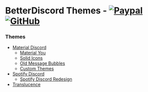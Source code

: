 # BetterDiscord Themes - [![Paypal][paypal-logo]][paypal-url] [![GitHub][github-logo]][github-url]

### Themes

* [Material Discord](https://github.com/CapnKitten/Material-Discord)
  * [Material You](https://github.com/CapnKitten/BetterDiscord/tree/master/Themes/Material-Discord/css/addons/material-you)
  * [Solid Icons](https://github.com/CapnKitten/BetterDiscord/tree/master/Themes/Material-Discord/css/addons/icons)
  * [Old Message Bubbles](https://github.com/CapnKitten/BetterDiscord/tree/master/Themes/Material-Discord/css/addons/messages)
  * [Custom Themes](https://github.com/CapnKitten/BetterDiscord/tree/master/Themes/Material-Discord/css/addons/custom-themes)
* [Spotify Discord](https://github.com/CapnKitten/Spotify-Discord)
  * [Spotify Discord Redesign](https://github.com/CapnKitten/BetterDiscord/tree/master/Themes/Spotify-Discord/css/addons/redesign)
* [Translucence](https://github.com/CapnKitten/Translucence)

[paypal-logo]: https://img.shields.io/static/v1?label=PayPal&message=Donate&style=flat&logo=paypal&color=blue
[paypal-url]: https://paypal.me/capnkitten

[github-logo]: https://img.shields.io/static/v1?label=GitHub&message=Sponsor&style=flat&logo=github&color=black
[github-url]: https://github.com/sponsors/CapnKitten

